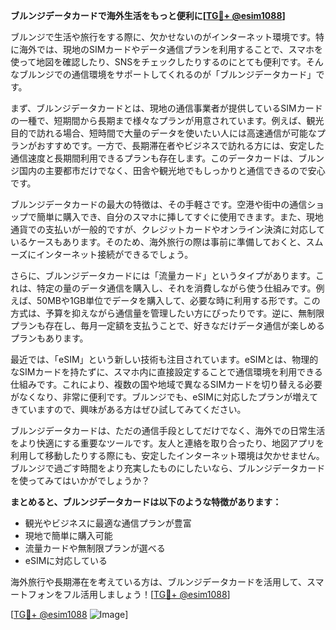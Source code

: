 **ブルンジデータカードで海外生活をもっと便利に[[TG💪+ @esim1088](https://t.me/s/esim1088)]**

ブルンジで生活や旅行をする際に、欠かせないのがインターネット環境です。特に海外では、現地のSIMカードやデータ通信プランを利用することで、スマホを使って地図を確認したり、SNSをチェックしたりするのにとても便利です。そんなブルンジでの通信環境をサポートしてくれるのが「ブルンジデータカード」です。

まず、ブルンジデータカードとは、現地の通信事業者が提供しているSIMカードの一種で、短期間から長期まで様々なプランが用意されています。例えば、観光目的で訪れる場合、短時間で大量のデータを使いたい人には高速通信が可能なプランがおすすめです。一方で、長期滞在者やビジネスで訪れる方には、安定した通信速度と長期間利用できるプランも存在します。このデータカードは、ブルンジ国内の主要都市だけでなく、田舎や観光地でもしっかりと通信できるので安心です。

ブルンジデータカードの最大の特徴は、その手軽さです。空港や街中の通信ショップで簡単に購入でき、自分のスマホに挿してすぐに使用できます。また、現地通貨での支払いが一般的ですが、クレジットカードやオンライン決済に対応しているケースもあります。そのため、海外旅行の際は事前に準備しておくと、スムーズにインターネット接続ができるでしょう。

さらに、ブルンジデータカードには「流量カード」というタイプがあります。これは、特定の量のデータ通信を購入し、それを消費しながら使う仕組みです。例えば、50MBや1GB単位でデータを購入して、必要な時に利用する形です。この方式は、予算を抑えながら通信量を管理したい方にぴったりです。逆に、無制限プランも存在し、毎月一定額を支払うことで、好きなだけデータ通信が楽しめるプランもあります。

最近では、「eSIM」という新しい技術も注目されています。eSIMとは、物理的なSIMカードを持たずに、スマホ内に直接設定することで通信環境を利用できる仕組みです。これにより、複数の国や地域で異なるSIMカードを切り替える必要がなくなり、非常に便利です。ブルンジでも、eSIMに対応したプランが増えてきていますので、興味がある方はぜひ試してみてください。

ブルンジデータカードは、ただの通信手段としてだけでなく、海外での日常生活をより快適にする重要なツールです。友人と連絡を取り合ったり、地図アプリを利用して移動したりする際にも、安定したインターネット環境は欠かせません。ブルンジで過ごす時間をより充実したものにしたいなら、ブルンジデータカードを使ってみてはいかがでしょうか？

**まとめると、ブルンジデータカードは以下のような特徴があります：**
- 観光やビジネスに最適な通信プランが豊富
- 現地で簡単に購入可能
- 流量カードや無制限プランが選べる
- eSIMに対応している

海外旅行や長期滞在を考えている方は、ブルンジデータカードを活用して、スマートフォンをフル活用しましょう！[[TG💪+ @esim1088](https://t.me/s/esim1088)]

[[TG💪+ @esim1088](https://t.me/s/esim1088) ![Image](https://i.postimg.cc/Y0z9fWf4/image.png)]